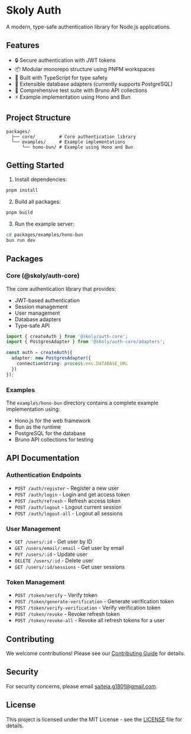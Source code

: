 # Skoly Auth

A modern, type-safe authentication library for Node.js applications.

## Features

- 🔒 Secure authentication with JWT tokens
- 📦 Modular monorepo structure using PNPM workspaces
- 🚀 Built with TypeScript for type safety
- 🔌 Extensible database adapters (currently supports PostgreSQL)
- 🧪 Comprehensive test suite with Bruno API collections
- ⚡ Example implementation using Hono and Bun

## Project Structure

```
packages/
  ├── core/         # Core authentication library
  └── examples/     # Example implementations
      └── hono-bun/ # Example using Hono and Bun
```

## Getting Started

1. Install dependencies:
```bash
pnpm install
```

2. Build all packages:
```bash
pnpm build
```

3. Run the example server:
```bash
cd packages/examples/hono-bun
bun run dev
```

## Packages

### Core (@skoly/auth-core)
The core authentication library that provides:
- JWT-based authentication
- Session management
- User management
- Database adapters
- Type-safe API

```typescript
import { createAuth } from '@skoly/auth-core';
import { PostgresAdapter } from '@skoly/auth-core/adapters';

const auth = createAuth({
  adapter: new PostgresAdapter({
    connectionString: process.env.DATABASE_URL
  })
});
```

### Examples
The `examples/hono-bun` directory contains a complete example implementation using:
- Hono.js for the web framework
- Bun as the runtime
- PostgreSQL for the database
- Bruno API collections for testing

## API Documentation

### Authentication Endpoints

- `POST /auth/register` - Register a new user
- `POST /auth/login` - Login and get access token
- `POST /auth/refresh` - Refresh access token
- `POST /auth/logout` - Logout current session
- `POST /auth/logout-all` - Logout all sessions

### User Management

- `GET /users/:id` - Get user by ID
- `GET /users/email/:email` - Get user by email
- `PUT /users/:id` - Update user
- `DELETE /users/:id` - Delete user
- `GET /users/:id/sessions` - Get user sessions

### Token Management

- `POST /token/verify` - Verify token
- `POST /token/generate-verification` - Generate verification token
- `POST /token/verify-verification` - Verify verification token
- `POST /token/revoke` - Revoke refresh token
- `POST /token/revoke-all` - Revoke all refresh tokens for a user

## Contributing

We welcome contributions! Please see our [Contributing Guide](CONTRIBUTING.md) for details.

## Security

For security concerns, please email [saiteja.g1801@gmail.com](mailto:saiteja.g1801@gmail.com).

## License

This project is licensed under the MIT License - see the [LICENSE](LICENSE) file for details.
